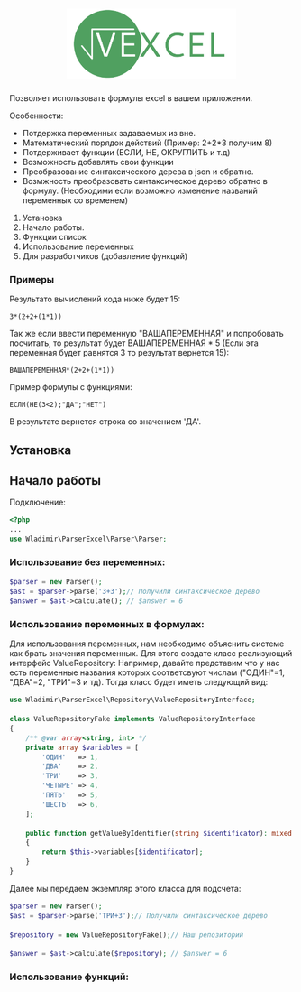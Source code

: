 <h1 align="center">
  <img src="./logo.png" alt="vexcel" width="300px">
</h1>
 Позволяет  использовать формулы excel в вашем приложении. 

 Особенности: 
   * Потдержка переменных задаваемых из вне. 
   * Математический порядок действий (Пример: 2+2\*3 получим 8) 
   * Потдерживает функции  (ЕСЛИ, НЕ, ОКРУГЛИТЬ и т.д)
   * Возможность добавлять свои функции
  * Преобразование синтаксического дерева в  json  и обратно.
  * Возмжность преобразовать синтаксическое дерево обратно в формулу. (Необходими если возможно изменение названий переменных со временем) 
 

1) Установка
2) Начало работы. 
4) Функции список
5) Использование переменных
6) Для разработчиков (добавление функций)

### Примеры 
Результато вычислений кода ниже будет 15: 
```code
3*(2+2+(1*1)) 
```
Так же если ввести переменную "ВАШАПЕРЕМЕННАЯ" и попробовать посчитать, то результат будет ВАШАПЕРЕМЕННАЯ * 5 (Если эта переменная будет равнятся 3 то результат вернется 15): 
```code
ВАШАПЕРЕМЕННАЯ*(2+2+(1*1)) 
```

Пример формулы с функциями: 
```code
ЕСЛИ(НЕ(3<2);"ДА";"НЕТ")
```
В результате вернется строка со значением 'ДА'. 

## Установка 

## Начало работы    

Подключение: 
```php
<?php
...
use Wladimir\ParserExcel\Parser\Parser;
```
 ### Использование без переменных: 
```php
$parser = new Parser();
$ast = $parser->parse('3+3');// Получили синтаксическое дерево
$answer = $ast->calculate(); // $answer = 6
````

### Использование переменных в формулах: 
Для использования переменных, нам необходимо объяснить системе как брать значения переменных. Для этого создате класс реализующий интерфейс ValueRepository: 
Например, давайте представим что у нас есть переменные названия которых соответсвуют числам ("ОДИН"=1, "ДВА"=2, "ТРИ"=3 и тд). Тогда класс будет иметь следующий вид: 
```php
use Wladimir\ParserExcel\Repository\ValueRepositoryInterface;

class ValueRepositoryFake implements ValueRepositoryInterface
{
    /** @var array<string, int> */
    private array $variables = [
        'ОДИН'   => 1,
        'ДВА'    => 2,
        'ТРИ'    => 3,
        'ЧЕТЫРЕ' => 4,
        'ПЯТЬ'   => 5,
        'ШЕСТЬ'  => 6,
    ];

    public function getValueByIdentifier(string $identificator): mixed
    {
        return $this->variables[$identificator];
    }
}
```
Далее мы передаем экземпляр этого класса для подсчета: 
```php
$parser = new Parser();
$ast = $parser->parse('ТРИ+3');// Получили синтаксическое дерево

$repository = new ValueRepositoryFake();// Наш репозиторий

$answer = $ast->calculate($repository); // $answer = 6
```
### Использование функций:
